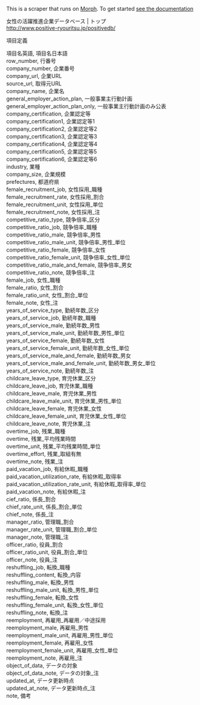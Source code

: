 This is a scraper that runs on [Morph](https://morph.io). To get started [see the documentation](https://morph.io/documentation)

女性の活躍推進企業データベース | トップ  
http://www.positive-ryouritsu.jp/positivedb/

項目定義

項目名英語, 項目名日本語  
row_number, 行番号  
company_number, 企業番号  
company_url, 企業URL  
source_url, 取得元URL  
company_name, 企業名  
general_employer_action_plan, 一般事業主行動計画  
general_employer_action_plan_only, 一般事業主行動計画のみ公表  
company_certification, 企業認定等  
company_certification1, 企業認定等1  
company_certification2, 企業認定等2  
company_certification3, 企業認定等3  
company_certification4, 企業認定等4  
company_certification5, 企業認定等5  
company_certification6, 企業認定等6  
industry, 業種  
company_size, 企業規模  
prefectures, 都道府県  
female_recruitment_job, 女性採用_職種  
female_recruitment_rate, 女性採用_割合  
female_recruitment_unit, 女性採用_単位  
female_recruitment_note, 女性採用_注  
competitive_ratio_type, 競争倍率_区分  
competitive_ratio_job, 競争倍率_職種  
competitive_ratio_male, 競争倍率_男性  
competitive_ratio_male_unit, 競争倍率_男性_単位  
competitive_ratio_female, 競争倍率_女性  
competitive_ratio_female_unit, 競争倍率_女性_単位  
competitive_ratio_male_and_female, 競争倍率_男女  
competitive_ratio_note, 競争倍率_注  
female_job, 女性_職種  
female_ratio, 女性_割合  
female_ratio_unit, 女性_割合_単位  
female_note, 女性_注  
years_of_service_type, 勤続年数_区分  
years_of_service_job, 勤続年数_職種  
years_of_service_male, 勤続年数_男性  
years_of_service_male_unit, 勤続年数_男性_単位  
years_of_service_female, 勤続年数_女性  
years_of_service_female_unit, 勤続年数_女性_単位  
years_of_service_male_and_female, 勤続年数_男女  
years_of_service_male_and_female_unit, 勤続年数_男女_単位  
years_of_service_note, 勤続年数_注  
childcare_leave_type, 育児休業_区分  
childcare_leave_job, 育児休業_職種  
childcare_leave_male, 育児休業_男性  
childcare_leave_male_unit, 育児休業_男性_単位  
childcare_leave_female, 育児休業_女性  
childcare_leave_female_unit, 育児休業_女性_単位  
childcare_leave_note, 育児休業_注  
overtime_job, 残業_職種  
overtime, 残業_平均残業時間  
overtime_unit, 残業_平均残業時間_単位  
overtime_effort, 残業_取組有無  
overtime_note, 残業_注  
paid_vacation_job, 有給休暇_職種  
paid_vacation_utilization_rate, 有給休暇_取得率  
paid_vacation_utilization_rate_unit, 有給休暇_取得率_単位  
paid_vacation_note, 有給休暇_注  
cief_ratio, 係長_割合  
chief_rate_unit, 係長_割合_単位  
chief_note, 係長_注  
manager_ratio, 管理職_割合  
manager_rate_unit, 管理職_割合_単位  
manager_note, 管理職_注  
officer_ratio, 役員_割合  
officer_ratio_unit, 役員_割合_単位  
officer_note, 役員_注  
reshuffling_job, 転換_職種  
reshuffling_content, 転換_内容  
reshuffling_male, 転換_男性  
reshuffling_male_unit, 転換_男性_単位  
reshuffling_female, 転換_女性  
reshuffling_female_unit, 転換_女性_単位  
reshuffling_note, 転換_注  
reemployment, 再雇用_再雇用／中途採用  
reemployment_male, 再雇用_男性  
reemployment_male_unit, 再雇用_男性_単位  
reemployment_female, 再雇用_女性  
reemployment_female_unit, 再雇用_女性_単位  
reemployment_note, 再雇用_注  
object_of_data, データの対象  
object_of_data_note, データの対象_注  
updated_at, データ更新時点  
updated_at_note, データ更新時点_注  
note, 備考

